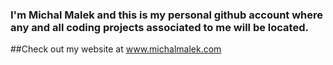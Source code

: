 ### I'm Michal Malek and this is my personal github account where any and all coding projects associated to me will be located. 
##Check out my website at www.michalmalek.com

